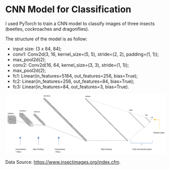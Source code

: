 # CNN Model for Classification

I used PyTorch to train a CNN model to classify images of three insects (beetles, cockroaches and dragonflies).


The structure of the model is as follow:
- input size: (3 x 84, 84); 
- conv1: Conv2d(3, 16, kernel_size=(5, 5), stride=(2, 2), padding=(1, 1)); 
- max_pool2d(2); 
- conv2: Conv2d(16, 64, kernel_size=(3, 3), stride=(1, 1)); 
- max_pool2d(2); 
- fc1: Linear(in_features=5184, out_features=256, bias=True);
- fc2: Linear(in_features=256, out_features=84, bias=True);
- fc3: Linear(in_features=84, out_features=3, bias=True).

![cnn](cnn.png)


Data Source: https://www.insectimages.org/index.cfm. 
